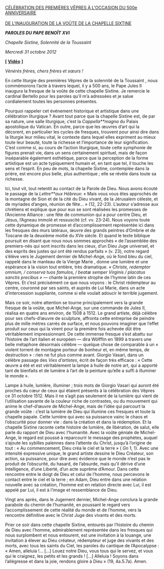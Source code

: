 [CÉLÉBRATION DES PREMIÈRES VÊPRES À L'OCCASION DU 500e ANNIVERSAIRE \
\
DE L'INAUGURATION DE LA VOÛTE DE LA CHAPELLE SIXTINE](http://www.vatican.va/news_services/liturgy/libretti/2012/20121031.pdf)

***PAROLES DU PAPE BENOÎT XVI***

*Chapelle Sixtine, Solennité de la Toussaint*

*Mercredi 31 octobre 2012*

**[** **[Vidéo](http://player.rv.va/vaticanplayer.asp?language=it&tic=VA_LEP1PLQD)** **]**

*Vénérés frères, chers frères et sœurs !*

En cette liturgie des premières Vêpres de la solennité de  la Toussaint , nous commémorons l’acte à travers lequel, il y a 500 ans, le Pape Jules II inaugura la fresque de la voûte de cette chapelle Sixtine. Je remercie le cardinal Bertello pour les paroles qu’il m’a adressées et je salue cordialement toutes les personnes présentes.

Pourquoi rappeler cet événement historique et artistique dans une célébration liturgique ? Avant tout parce que  la chapelle Sixtine  est, de par sa nature, une salle liturgique, c’est  la *Cappella**magna* du Palais apostolique du Vatican. En outre, parce que les œuvres d’art qui la décorent, en particulier les cycles de fresques, trouvent pour ainsi dire dans la liturgie leur milieu vital, le contexte dans lequel elles expriment au mieux toute leur beauté, toute la richesse et l’importance de leur signification. C’est comme si, au cours de l’action liturgique, toute cette symphonie de figures prenait vie, dans un sens certainement spirituel, mais de façon inséparable également esthétique, parce que la perception de la forme artistique est un acte typiquement humain et, en tant que tel, il touche les sens et l’esprit. En peu de mots, la chapelle Sixtine, contemplée dans la prière, est encore plus belle, plus authentique ; elle se révèle dans toute sa richesse.

Ici, tout vit, tout retentit au contact de  la Parole  de Dieu. Nous avons écouté le passage de  la *Lettre**aux Hébreux*: « Mais vous vous êtes approchés de la montagne de Sion et de la cité du Dieu vivant, de  la Jérusalem  céleste, et de myriades d’anges, réunion de fête... » (12, 22-23). L’auteur s’adresse aux chrétiens et explique que pour eux se sont réalisées les promesses de l’Ancienne Alliance : une fête de communion qui a pour centre Dieu, et Jésus, l’Agneau immolé et ressuscité (cf. vv. 23-24). Nous voyons toute cette dynamique de promesse et d’accomplissement représentée ici dans les fresques des murs latéraux, œuvre des grands peintres d’Ombrie et de Toscane de la deuxième moitié du XVe siècle. Et quand le texte biblique poursuit en disant que nous nous sommes approchés « de l’assemblée des premiers-nés qui sont inscrits dans les cieux, d’un Dieu Juge universel, et des esprits des justes qui ont été rendus parfaits » (v. 23), notre regard s’élève vers le Jugement dernier de Michel-Ange, où le fond bleu du ciel, rappelé dans le manteau de  la Vierge Marie , donne une lumière et une espérance à la vision tout entière, très dramatique. *« Christe, redemptor omnium, / conserva tuos famulos, / beatæ semper Virginis / placatus sanctis precibus »* — chante la première strophe de l’hymne latin de ces Vêpres. Et c’est précisément ce que nous voyons : le Christ rédempteur au centre, couronné par ses saints, et auprès de Lui Marie, dans un acte d’intercession suppliante, comme si elle voulait adoucir le terrible jugement.

Mais ce soir, notre attention se tourne principalement vers la grande fresque de la voûte, que Michel-Ange, sur une commande de Jules II, réalisa en quatre ans environ, de 1508 à 1512. Le grand artiste, déjà célèbre pour ses chefs-d’œuvre de sculpture, affronta cette entreprise de peindre plus de mille mètres carrés de surface, et nous pouvons imaginer que l’effet produit sur ceux qui la virent pour la première fois achevée dût être véritablement impressionnant. De cette immense fresque s’est abattu sur l’histoire de l’art italien et européen — dira Wölfflin en 1899 à travers une belle métaphore désormais célèbre — quelque chose de comparable à un « violent torrent de montagne porteur de bonheur et, en même temps, de destruction » : rien ne fut plus comme avant. Giorgio Vasari, dans un célèbre passage des *Vies d’artistes*, écrit de façon très efficace : « Cette œuvre a été et est véritablement la lampe à huile de notre art, qui a apporté tant de bienfaits et de lumière à l’art de la peinture qu’elle a suffi à illuminer le monde ».

Lampe à huile, lumière, illuminer ; trois mots de Giorgio Vasari qui auront été proches du cœur de ceux qui étaient présents à la célébration des Vêpres ce 31 octobre 1512. Mais il ne s’agit pas seulement de la lumière qui vient de l’utilisation savante de la couleur riche de contrastes, ou du mouvement qui anime le chef-d’œuvre de Michel-Ange, mais de l’idée qui parcourt la grande voûte : c’est la lumière de Dieu qui illumine ces fresques et toute la chapelle papale. Cette lumière qui avec sa puissance vainc le chaos et l’obscurité pour donner vie : dans la création et dans la rédemption. Et la chapelle Sixtine raconte cette histoire de lumière, de libération, de salut, elle parle du rapport de Dieu avec l’humanité. Avec la voûte géniale de Michel-Ange, le regard est poussé à reparcourir le message des prophètes, auquel s’ajoute les sybilles païennes dans l’attente du Christ, jusqu’à l’origine de tout : « Au commencement, Dieu créa le ciel et la terre » ( *Gn* 1, 1). Avec une intensité expressive unique, le grand artiste dessine le Dieu Créateur, son action, sa puissance, pour dire avec évidence que le monde n’est pas le produit de l’obscurité, du hasard, de l’absurde, mais qu’il dérive d’une Intelligence, d’une Liberté, d’un acte suprême d’Amour. Dans cette rencontre entre le doigt de Dieu et celui de l’homme, nous percevons le contact entre le ciel et la terre ; en Adam, Dieu entre dans une relation nouvelle avec sa création, l’homme est en relation directe avec Lui, il est appelé par Lui, il est à l’image et ressemblance de Dieu.

Vingt ans après, dans le Jugement dernier, Michel-Ange conclura la grande parabole du chemin de l’humanité, en poussant le regard vers l’accomplissement de cette réalité du monde et de l’homme, vers la rencontre définitive avec le Christ Juge des vivants et des morts.

Prier ce soir dans cette chapelle Sixtine, entourés par l’histoire du chemin de Dieu avec l’homme, admirablement représentée dans les fresques qui nous surplombent et nous entourent, est une invitation à la louange, une invitation à élever au Dieu créateur, rédempteur et juge des vivants et des morts, avec tous les saints du Ciel, les paroles du cantique de l’Apocalypse : « Amen, alleluia !... [...] Louez notre Dieu, vous tous qui le servez, et vous qui le craignez, les petits et les grands ! [...] Alleluia ! Soyons dans l’allégresse et dans la joie, rendons gloire à Dieu » (19, 4a.5.7a). Amen.